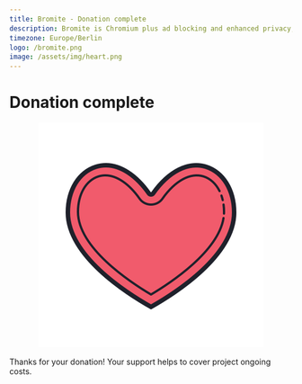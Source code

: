 ```yaml
---
title: Bromite - Donation complete
description: Bromite is Chromium plus ad blocking and enhanced privacy; take back your browser
timezone: Europe/Berlin
logo: /bromite.png
image: /assets/img/heart.png
---
```

# Donation complete

<center><img alt="Heart" title="Heart" src="/assets/img/heart.png" /></center>

Thanks for your donation! Your support helps to cover project ongoing costs.

